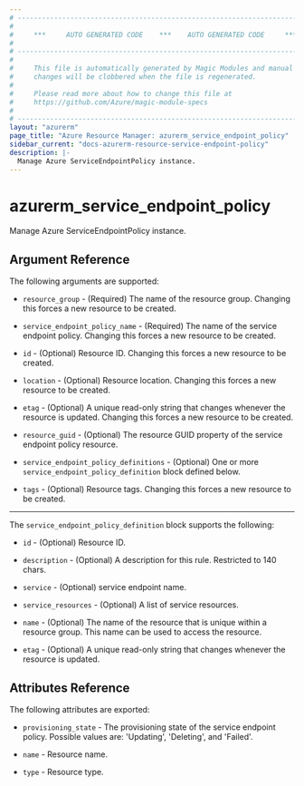 ```yaml
---
# ----------------------------------------------------------------------------
#
#     ***     AUTO GENERATED CODE    ***    AUTO GENERATED CODE     ***
#
# ----------------------------------------------------------------------------
#
#     This file is automatically generated by Magic Modules and manual
#     changes will be clobbered when the file is regenerated.
#
#     Please read more about how to change this file at
#     https://github.com/Azure/magic-module-specs
#
# ----------------------------------------------------------------------------
layout: "azurerm"
page_title: "Azure Resource Manager: azurerm_service_endpoint_policy"
sidebar_current: "docs-azurerm-resource-service-endpoint-policy"
description: |-
  Manage Azure ServiceEndpointPolicy instance.
---
```


# azurerm_service_endpoint_policy

Manage Azure ServiceEndpointPolicy instance.


## Argument Reference

The following arguments are supported:

* `resource_group` - (Required) The name of the resource group. Changing this forces a new resource to be created.

* `service_endpoint_policy_name` - (Required) The name of the service endpoint policy. Changing this forces a new resource to be created.

* `id` - (Optional) Resource ID. Changing this forces a new resource to be created.

* `location` - (Optional) Resource location. Changing this forces a new resource to be created.

* `etag` - (Optional) A unique read-only string that changes whenever the resource is updated. Changing this forces a new resource to be created.

* `resource_guid` - (Optional) The resource GUID property of the service endpoint policy resource.

* `service_endpoint_policy_definitions` - (Optional) One or more `service_endpoint_policy_definition` block defined below.

* `tags` - (Optional) Resource tags. Changing this forces a new resource to be created.

---

The `service_endpoint_policy_definition` block supports the following:

* `id` - (Optional) Resource ID.

* `description` - (Optional) A description for this rule. Restricted to 140 chars.

* `service` - (Optional) service endpoint name.

* `service_resources` - (Optional) A list of service resources.

* `name` - (Optional) The name of the resource that is unique within a resource group. This name can be used to access the resource.

* `etag` - (Optional) A unique read-only string that changes whenever the resource is updated.

## Attributes Reference

The following attributes are exported:

* `provisioning_state` - The provisioning state of the service endpoint policy. Possible values are: 'Updating', 'Deleting', and 'Failed'.

* `name` - Resource name.

* `type` - Resource type.

